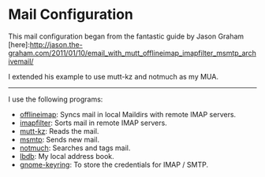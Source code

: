 # Mail Configuration #

This mail configuration began from the fantastic guide by Jason Graham
[here]:http://jason.the-graham.com/2011/01/10/email_with_mutt_offlineimap_imapfilter_msmtp_archivemail/

I extended his example to use mutt-kz and notmuch as my MUA.

---

I use the following programs:

+ [offlineimap][]: Syncs mail in local Maildirs with remote IMAP servers.
+ [imapfilter][]: Sorts mail in remote IMAP servers.
+ [mutt-kz][]: Reads the mail.
+ [msmtp][]: Sends new mail.
+ [notmuch][]: Searches and tags mail.
+ [lbdb][]: My local address book.
+ [gnome-keyring][]: To store the credentials for IMAP / SMTP.

[offlineimap]:http://offlineimap.org/
[imapfilter]:https://github.com/lefcha/imapfilter
[mutt-kz]:https://github.com/karelzak/mutt-kz
[msmtp]:http://msmtp.sourceforge.net/
[notmuch]:http://www.notmuchmail.org/
[lbdb]:http://www.spinnaker.de/lbdb/
[gnome-keyring]:https://live.gnome.org/GnomeKeyring
